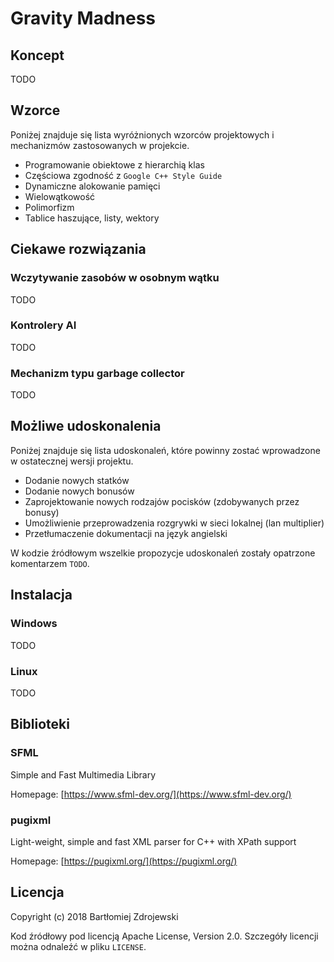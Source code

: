 # Gravity Madness

## Koncept

TODO

## Wzorce

Poniżej znajduje się lista wyróżnionych wzorców projektowych i
mechanizmów zastosowanych w projekcie.

* Programowanie obiektowe z hierarchią klas
* Częściowa zgodność z `Google C++ Style Guide`
* Dynamiczne alokowanie pamięci
* Wielowątkowość
* Polimorfizm
* Tablice haszujące, listy, wektory

## Ciekawe rozwiązania

### Wczytywanie zasobów w osobnym wątku

TODO

### Kontrolery AI

TODO

### Mechanizm typu garbage collector

TODO

## Możliwe udoskonalenia

Poniżej znajduje się lista udoskonaleń, które powinny zostać wprowadzone
w ostatecznej wersji projektu.

* Dodanie nowych statków
* Dodanie nowych bonusów
* Zaprojektowanie nowych rodzajów pocisków (zdobywanych przez bonusy)
* Umożliwienie przeprowadzenia rozgrywki w sieci lokalnej (lan
multiplier)
* Przetłumaczenie dokumentacji na język angielski

W kodzie źródłowym wszelkie propozycje udoskonaleń zostały opatrzone
komentarzem `TODO`.

## Instalacja

### Windows

TODO

### Linux

TODO

## Biblioteki

### SFML

Simple and Fast Multimedia Library

Homepage: [https://www.sfml-dev.org/](https://www.sfml-dev.org/)

### pugixml

Light-weight, simple and fast XML parser for C++ with XPath support

Homepage: [https://pugixml.org/](https://pugixml.org/)

## Licencja

Copyright (c) 2018 Bartłomiej Zdrojewski

Kod źródłowy pod licencją Apache License, Version 2.0.
Szczegóły licencji można odnaleźć w pliku `LICENSE`.